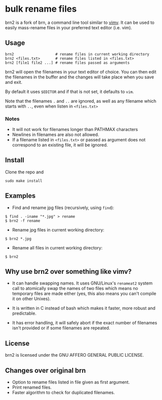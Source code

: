 # bulk rename files
 
brn2 is a fork of brn,
a command line tool similar to [vimv](https://github.com/thameera/vimv/).
It can be used to easily mass-rename files in your preferred text editor (i.e.
vim).
 
## Usage
```
brn2                   # rename files in current working directory
brn2 <files.txt>       # rename files listed in <files.txt>
brn2 [file1 file2 ...] # rename files passed as arguments
```
brn2 will open the filenames in your text editor of choice.
You can then edit the filenames in the buffer and the changes
will take place when you save and exit.
 
By default it uses `$EDITOR` and if that is not set, it defaults to `vim`.

Note that the filenames `.` and `..` are ignored,
as well as any filename which starts with `..`, even when listen in
`<files.txt>`

### Notes
- It will not work for filenames longer than PATHMAX characters
- Newlines in filenames are also not allowed.
- If a filename listed in `<files.txt>` or passed as argument does not correspond to an existing file,
  it will be ignored.
 
## Install
 
Clone the repo and
```
sudo make install
```

## Examples
- Find and rename jpg files (recursively, using `find`):
```
$ find . -iname "*.jpg" > rename
$ brn2 -f rename
```
- Rename jpg files in current working directory:
```
$ brn2 *.jpg
```
- Rename all files in current working directory:
```
$ brn2
```
 
## Why use brn2 over something like vimv?
 
* It can handle swapping names. It uses GNU/Linux's `renameat2` system call to
  atomically swap the names of two files which means no temporary files are made
  either (yes, this also means you can't compile it on other Unixes).
 
* It is written in C instead of bash which makes it faster, more robust and
  predictable.
 
* It has error handling, it will safely abort if the exact number of
  filenames isn't provided or if some filenames are repeated.
 
## License
brn2 is licensed under the GNU AFFERO GENERAL PUBLIC LICENSE.

 
## Changes over original brn
- Option to rename files listed in file given as first argument.
- Print renamed files.
- Faster algorithm to check for duplicated filenames.
